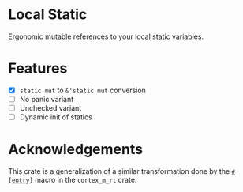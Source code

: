 # Local Static
Ergonomic mutable references to your local static variables.

# Features
- [x] `static mut` to `&'static mut` conversion
- [ ] No panic variant
- [ ] Unchecked variant
- [ ] Dynamic init of statics

# Acknowledgements
This crate is a generalization of a similar transformation done by the [`#[entry]`](https://docs.rs/cortex-m-rt/latest/cortex_m_rt/attr.entry.html) macro in the `cortex_m_rt` crate.
